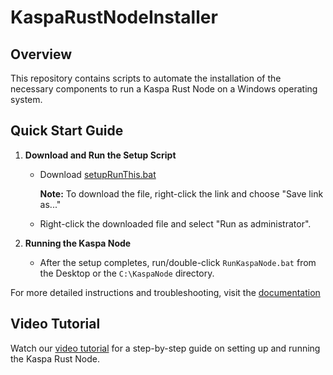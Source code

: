 # KaspaRustNodeInstaller

## Overview
This repository contains scripts to automate the installation of the necessary components to run a Kaspa Rust Node on a Windows operating system.

## Quick Start Guide

1. **Download and Run the Setup Script**
   - Download [setupRunThis.bat](https://github.com/zartyblartfast/KaspaRustNodeInstaller/raw/main/setupRunThis.bat)

     **Note:** To download the file, right-click the link and choose "Save link as..."
     
   - Right-click the downloaded file and select "Run as administrator".

2. **Running the Kaspa Node**
   - After the setup completes, run/double-click `RunKaspaNode.bat` from the Desktop or the `C:\KaspaNode` directory.

For more detailed instructions and troubleshooting, visit the [documentation](https://docs.google.com/document/d/11wZsCbHa9IBtuR0LNqy6oi-88kGBoz_aUVfwQAd4JXA/edit?usp=sharing)

## Video Tutorial
Watch our [video tutorial](https://youtu.be/example) for a step-by-step guide on setting up and running the Kaspa Rust Node.
